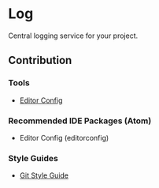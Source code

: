 
# Log

Central logging service for your project.

## Contribution

### Tools

- [Editor Config](https://editorconfig.org/)

### Recommended IDE Packages (Atom)

- Editor Config (editorconfig)

### Style Guides

- [Git Style Guide](https://github.com/agis-/git-style-guide)
